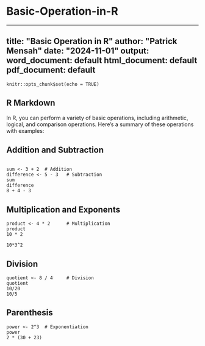 # Basic-Operation-in-R
---
title: "Basic Operation in R"
author: "Patrick Mensah"
date: "2024-11-01"
output:
  word_document: default
  html_document: default
  pdf_document: default
---

```{r setup, include=FALSE}
knitr::opts_chunk$set(echo = TRUE)
```

## R Markdown

In R, you can perform a variety of basic operations, including arithmetic, logical, and comparison operations. Here’s a summary of these operations with examples:



 ## Addition and Subtraction
 
```{r}

sum <- 3 + 2  # Addition
difference <- 5 - 3   # Subtraction
sum
difference
8 + 4 - 3
```

## Multiplication and Exponents

```{r}
product <- 4 * 2      # Multiplication
product
10 * 2

10*3^2
```
## Division

```{r}
quotient <- 8 / 4     # Division
quotient
10/20
10/5
```


## Parenthesis

```{r}
power <- 2^3  # Exponentiation
power
2 * (30 + 23)


```
